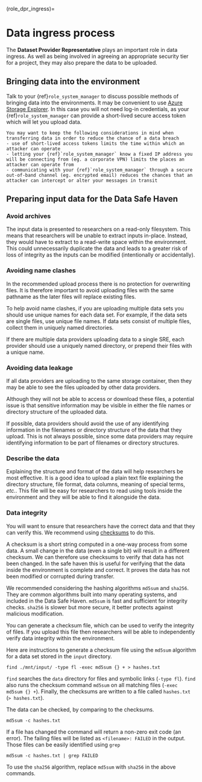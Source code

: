 (role_dpr_ingress)=

# Data ingress process

The **Dataset Provider Representative** plays an important role in data ingress.
As well as being involved in agreeing an appropriate security tier for a project, they may also prepare the data to be uploaded.

## Bringing data into the environment

Talk to your {ref}`role_system_manager` to discuss possible methods of bringing data into the environments.
It may be convenient to use [Azure Storage Explorer](https://azure.microsoft.com/en-us/products/storage/storage-explorer/).
In this case you will not need log-in credentials, as your {ref}`role_system_manager` can provide a short-lived secure access token which will let you upload data.

```{tip}
You may want to keep the following considerations in mind when transferring data in order to reduce the chance of a data breach
- use of short-lived access tokens limits the time within which an attacker can operate
- letting your {ref}`role_system_manager` know a fixed IP address you will be connecting from (eg. a corporate VPN) limits the places an attacker can operate from
- communicating with your {ref}`role_system_manager` through a secure out-of-band channel (eg. encrypted email) reduces the chances that an attacker can intercept or alter your messages in transit
```

## Preparing input data for the Data Safe Haven

### Avoid archives

The input data is presented to researchers on a read-only filesystem.
This means that researchers will be unable to extract inputs in-place.
Instead, they would have to extract to a read-write space within the environment.
This could unnecessarily duplicate the data and leads to a greater risk of loss of integrity as the inputs can be modified (intentionally or accidentally).

### Avoiding name clashes

In the recommended upload process there is no protection for overwriting files.
It is therefore important to avoid uploading files with the same pathname as the later files will replace existing files.

To help avoid name clashes, if you are uploading multiple data sets you should use unique names for each data set.
For example, if the data sets are single files, use unique file names.
If data sets consist of multiple files, collect them in uniquely named directories.

If there are multiple data providers uploading data to a single SRE, each provider should use a uniquely named directory, or prepend their files with a unique name.

### Avoiding data leakage

If all data providers are uploading to the same storage container, then they may be able to see the files uploaded by other data providers.

Although they will not be able to access or download these files, a potential issue is that sensitive information may be visible in either the file names or directory structure of the uploaded data.

If possible, data providers should avoid the use of any identifying information in the filenames or directory structure of the data that they upload.
This is not always possible, since some data providers may require identifying information to be part of filenames or directory structures.

### Describe the data

Explaining the structure and format of the data will help researchers be most effective.
It is a good idea to upload a plain text file explaining the directory structure, file format, data columns, meaning of special terms, _etc._.
This file will be easy for researchers to read using tools inside the environment and they will be able to find it alongside the data.

### Data integrity

You will want to ensure that researchers have the correct data and that they can verify this.
We recommend using [checksums](https://www.redhat.com/sysadmin/hashing-checksums) to do this.

A checksum is a short string computed in a one-way process from some data.
A small change in the data (even a single bit) will result in a different checksum.
We can therefore use checksums to verify that data has not been changed.
In the safe haven this is useful for verifying that the data inside the environment is complete and correct.
It proves the data has not been modified or corrupted during transfer.

We recommended considering the hashing algorithms `md5sum` and `sha256`.
They are common algorithms built into many operating systems, and included in the Data Safe Haven.
`md5sum` is fast and sufficient for integrity checks.
`sha256` is slower but more secure, it better protects against malicious modification.

You can generate a checksum file, which can be used to verify the integrity of files.
If you upload this file then researchers will be able to independently verify data integrity within the environment.

Here are instructions to generate a checksum file using the `md5sum` algorithm for a data set stored in the `input` directory.

```console
find ./mnt/input/ -type fl -exec md5sum {} + > hashes.txt
```

`find` searches the `data` directory for files and symbolic links (`-type fl`).
`find` also runs the checksum command `md5sum` on all matching files (`-exec md5sum {} +`).
Finally, the checksums are written to a file called `hashes.txt` (`> hashes.txt`).

The data can be checked, by comparing to the checksums.

```console
md5sum -c hashes.txt
```

If a file has changed the command will return a non-zero exit code (an error).
The failing files will be listed as `<filename>: FAILED` in the output.
Those files can be easily identified using `grep`

```console
md5sum -c hashes.txt | grep FAILED
```

To use the `sha256` algorithm, replace `md5sum` with `sha256` in the above commands.

